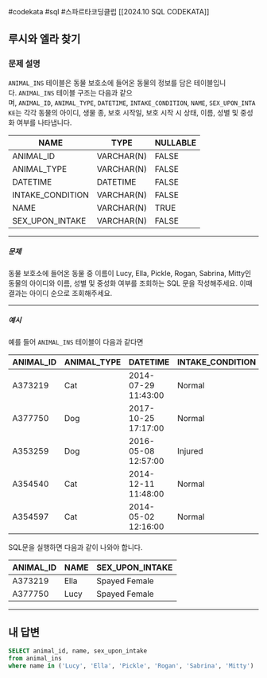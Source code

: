 #codekata #sql #스파르타코딩클럽 [[2024.10 SQL CODEKATA]]

## 루시와 엘라 찾기

### 문제 설명

`ANIMAL_INS` 테이블은 동물 보호소에 들어온 동물의 정보를 담은 테이블입니다. `ANIMAL_INS` 테이블 구조는 다음과 같으며, `ANIMAL_ID`, `ANIMAL_TYPE`, `DATETIME`, `INTAKE_CONDITION`, `NAME`, `SEX_UPON_INTAKE`는 각각 동물의 아이디, 생물 종, 보호 시작일, 보호 시작 시 상태, 이름, 성별 및 중성화 여부를 나타냅니다.

|NAME|TYPE|NULLABLE|
|---|---|---|
|ANIMAL_ID|VARCHAR(N)|FALSE|
|ANIMAL_TYPE|VARCHAR(N)|FALSE|
|DATETIME|DATETIME|FALSE|
|INTAKE_CONDITION|VARCHAR(N)|FALSE|
|NAME|VARCHAR(N)|TRUE|
|SEX_UPON_INTAKE|VARCHAR(N)|FALSE|

---
##### 문제
동물 보호소에 들어온 동물 중 이름이 Lucy, Ella, Pickle, Rogan, Sabrina, Mitty인 동물의 아이디와 이름, 성별 및 중성화 여부를 조회하는 SQL 문을 작성해주세요.
이때 결과는 아이디 순으로 조회해주세요. 

----
##### 예시
예를 들어 `ANIMAL_INS` 테이블이 다음과 같다면

|ANIMAL_ID|ANIMAL_TYPE|DATETIME|INTAKE_CONDITION|NAME|SEX_UPON_INTAKE|
|---|---|---|---|---|---|
|A373219|Cat|2014-07-29 11:43:00|Normal|Ella|Spayed Female|
|A377750|Dog|2017-10-25 17:17:00|Normal|Lucy|Spayed Female|
|A353259|Dog|2016-05-08 12:57:00|Injured|Bj|Neutered Male|
|A354540|Cat|2014-12-11 11:48:00|Normal|Tux|Neutered Male|
|A354597|Cat|2014-05-02 12:16:00|Normal|Ariel|Spayed Female|

SQL문을 실행하면 다음과 같이 나와야 합니다.

| ANIMAL_ID | NAME | SEX_UPON_INTAKE |
| --------- | ---- | --------------- |
| A373219   | Ella | Spayed Female   |
| A377750   | Lucy | Spayed Female   |

---

## 내 답변

```sql
SELECT animal_id, name, sex_upon_intake
from animal_ins
where name in ('Lucy', 'Ella', 'Pickle', 'Rogan', 'Sabrina', 'Mitty')
```